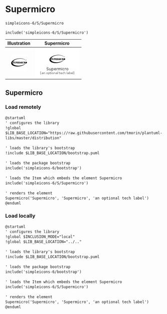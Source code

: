 # Supermicro


```text
simpleicons-6/S/Supermicro
```

```text
include('simpleicons-6/S/Supermicro')
```



| Illustration | Supermicro |
| :---: | :---: |
| ![illustration for Illustration](../../simpleicons-6/S/Supermicro.png) | ![illustration for Supermicro](../../simpleicons-6/S/Supermicro.Local.png) |




## Supermicro

### Load remotely
```plantuml
@startuml
' configures the library
!global $LIB_BASE_LOCATION="https://raw.githubusercontent.com/tmorin/plantuml-libs/master/distribution"

' loads the library's bootstrap
!include $LIB_BASE_LOCATION/bootstrap.puml

' loads the package bootstrap
include('simpleicons-6/bootstrap')

' loads the Item which embeds the element Supermicro
include('simpleicons-6/S/Supermicro')

' renders the element
Supermicro('Supermicro', 'Supermicro', 'an optional tech label')
@enduml
```

### Load locally
```plantuml
@startuml
' configures the library
!global $INCLUSION_MODE="local"
!global $LIB_BASE_LOCATION="../.."

' loads the library's bootstrap
!include $LIB_BASE_LOCATION/bootstrap.puml

' loads the package bootstrap
include('simpleicons-6/bootstrap')

' loads the Item which embeds the element Supermicro
include('simpleicons-6/S/Supermicro')

' renders the element
Supermicro('Supermicro', 'Supermicro', 'an optional tech label')
@enduml
```

